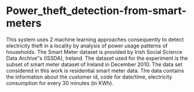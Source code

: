 # Power_theft_detection-from-smart-meters
This system uses 2 machine learning approaches consequently to detect electricity theft in a locality by analysis of power usage patterns of households.
The Smart Meter dataset is provided by Irish Social Science Data Archive‟s (ISSDA), Ireland. The dataset used for the experiment is the subset of smart meter dataset of Ireland in December 2010. The data set considered in this work is residential smart meter data. The data contains the information about the customer id, code for date/time, electricity consumption for every 30 minutes (in KWh).

